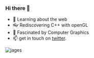 ### Hi there 👋

- 🌱 Learning about the web
- 👓 Rediscovering C++ with openGL
- 📐 Fascinated by Computer Graphics
- 📫 get in touch on [twitter](https://twitter.com/ja_ges).
<!-- ⚡ Check out my CP/Kata Stuff in [this repository](https://github.com/jages/KataCollection). -->

<p><img align="center" src="https://github-readme-stats.vercel.app/api/top-langs/?username=jages&layout=compact&theme=react&hide=html,dockerfile" alt="jages" /></p>
<!--
**jages/jages** is a ✨ _special_ ✨ repository because its `README.md` (this file) appears on your GitHub profile.

Here are some ideas to get you started:

- 🔭 I’m currently working on ...
- 🌱 I’m currently learning ...
- 👯 I’m looking to collaborate on ...
- 🤔 I’m looking for help with ...
- 💬 Ask me about ...
- 📫 How to reach me: ...
- 😄 Pronouns: ...
- ⚡ Fun fact: ...
-->
